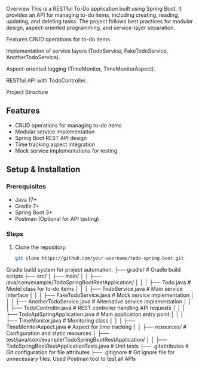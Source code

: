 Overview
This is a RESTful To-Do application built using Spring Boot. It provides an API for managing to-do items, including creating, reading, updating, and deleting tasks. The project follows best practices for modular design, aspect-oriented programming, and service-layer separation.

Features
CRUD operations for to-do items.

Implementation of service layers (TodoService, FakeTodoService, AnotherTodoService).

Aspect-oriented logging (TimeMonitor, TimeMonitorAspect).

RESTful API with TodoController.

Project Structure


## Features

- CRUD operations for managing to-do items
- Modular service implementation
- Spring Boot REST API design
- Time tracking aspect integration
- Mock service implementations for testing

## Setup & Installation

### Prerequisites
- Java 17+
- Gradle 7+
- Spring Boot 3+
- Postman (Optional for API testing)

### Steps
1. Clone the repository:
   ```sh
   git clone https://github.com/your-username/todo-spring-boot.git


Gradle build system for project automation.
├── gradle/                # Gradle build scripts
├── src/
│   ├── main/
│   │   ├── java/com/example/TodoSpringBootRestApplication/
│   │   │   ├── Todo.java                    # Model class for to-do items
│   │   │   ├── TodoService.java             # Main service interface
│   │   │   ├── FakeTodoService.java         # Mock service implementation
│   │   │   ├── AnotherTodoService.java      # Alternative service implementation
│   │   │   ├── TodoController.java          # REST controller handling API requests
│   │   │   ├── TodoApiSpringApplication.java # Main application entry point
│   │   │   ├── TimeMonitor.java             # Monitoring class
│   │   │   ├── TimeMonitorAspect.java       # Aspect for time tracking
│   │   ├── resources/                        # Configuration and static resources
│   ├── test/java/com/example/TodoSpringBootRestApplication/
│   │   ├── TodoSpringBootRestApplicationTests.java # Unit tests
├── .gitattributes                               # Git configuration for file attributes
├── .gitignore                                   # Git ignore file for unnecessary files.
Used Postman tool to test all APIs

